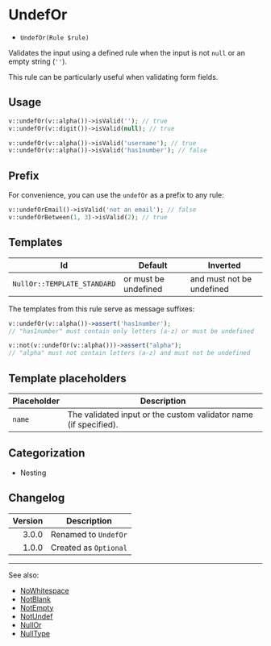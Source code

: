 # UndefOr

- `UndefOr(Rule $rule)`

Validates the input using a defined rule when the input is not `null` or an empty string (`''`).

This rule can be particularly useful when validating form fields.

## Usage

```php
v::undefOr(v::alpha())->isValid(''); // true
v::undefOr(v::digit())->isValid(null); // true

v::undefOr(v::alpha())->isValid('username'); // true
v::undefOr(v::alpha())->isValid('has1number'); // false
```

## Prefix

For convenience, you can use the `undefOr` as a prefix to any rule:

```php
v::undefOrEmail()->isValid('not an email'); // false
v::undefOrBetween(1, 3)->isValid(2); // true
```

## Templates

| Id                          | Default              | Inverted                  |
|-----------------------------|----------------------|---------------------------|
| `NullOr::TEMPLATE_STANDARD` | or must be undefined | and must not be undefined |

The templates from this rule serve as message suffixes:

```php
v::undefOr(v::alpha())->assert('has1number');
// "has1number" must contain only letters (a-z) or must be undefined

v::not(v::undefOr(v::alpha()))->assert("alpha");
// "alpha" must not contain letters (a-z) and must not be undefined
```

## Template placeholders

| Placeholder | Description                                                      |
|-------------|------------------------------------------------------------------|
| `name`      | The validated input or the custom validator name (if specified). |

## Categorization

- Nesting

## Changelog

| Version | Description           |
|--------:|-----------------------|
|   3.0.0 | Renamed to `UndefOr`  |
|   1.0.0 | Created as `Optional` |

***
See also:

- [NoWhitespace](NoWhitespace.md)
- [NotBlank](NotBlank.md)
- [NotEmpty](NotEmpty.md)
- [NotUndef](NotUndef.md)
- [NullOr](NullOr.md)
- [NullType](NullType.md)
